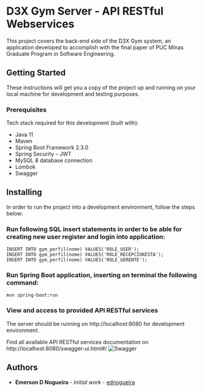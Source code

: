 # D3X Gym Server - API RESTful Webservices

This project covers the back-end side of the D3X Gym system, an application developed to accomplish with the final paper of PUC Minas Graduate Program in Software Engineering.

## Getting Started

These instructions will get you a copy of the project up and running on your local machine for development and testing purposes.

### Prerequisites

Tech stack required for this development (built with):
- Java 11
- Maven
- Spring Boot Framework 2.3.0
- Spring Security – JWT
- MySQL 8 database connection
- Lombok
- Swagger


## Installing

In order to run the project into a development environment, follow the steps below:

### Run following SQL insert statements in order to be able for creating new user register and login into application:
```
INSERT INTO gym_perfil(nome) VALUES('ROLE_USER');
INSERT INTO gym_perfil(nome) VALUES('ROLE_RECEPCIONISTA');
INSERT INTO gym_perfil(nome) VALUES('ROLE_GERENTE');
```

### Run Spring Boot application, inserting on terminal the following command:
```
mvn spring-boot:run
```

### View and access to provided API RESTful services

The server should be running on http://localhost:8080 for development environment.

Find all available API RESTful services documentation on http://localhost:8080/swagger-ui.html#/
![Swagger](https://user-images.githubusercontent.com/15540101/84584210-c69d6880-add7-11ea-9aa4-a744279f1ae5.png)

## Authors

* **Emerson D Nogueira** - *Initial work* - [ednogueira](https://github.com/ednogueira)
